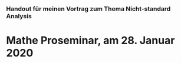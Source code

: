 ### Handout für meinen Vortrag zum Thema Nicht-standard Analysis
# Mathe Proseminar, am 28. Januar 2020


